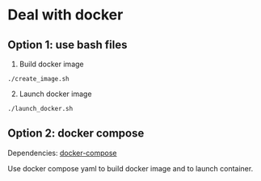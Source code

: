 # Deal with docker 

## Option 1: use bash files

1. Build docker image

```console
./create_image.sh
```

2. Launch docker image

```console
./launch_docker.sh
```

## Option 2: docker compose

Dependencies: [docker-compose](https://docs.docker.com/compose/)

Use docker compose yaml to build docker image and to launch container.
